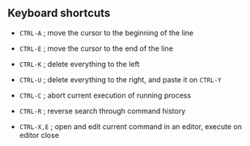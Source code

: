 ## Keyboard shortcuts

* `CTRL-A` ; move the cursor to the beginning of the line

* `CTRL-E` ; move the cursor to the end of the line

* `CTRL-K` ; delete everything to the left

* `CTRL-U` ; delete everything to the right, and paste it on `CTRL-Y`

* `CTRL-C` ; abort current execution of running process

* `CTRL-R` ; reverse search through command history

* `CTRL-X,E` ; open and edit current command in an editor, execute on editor close

